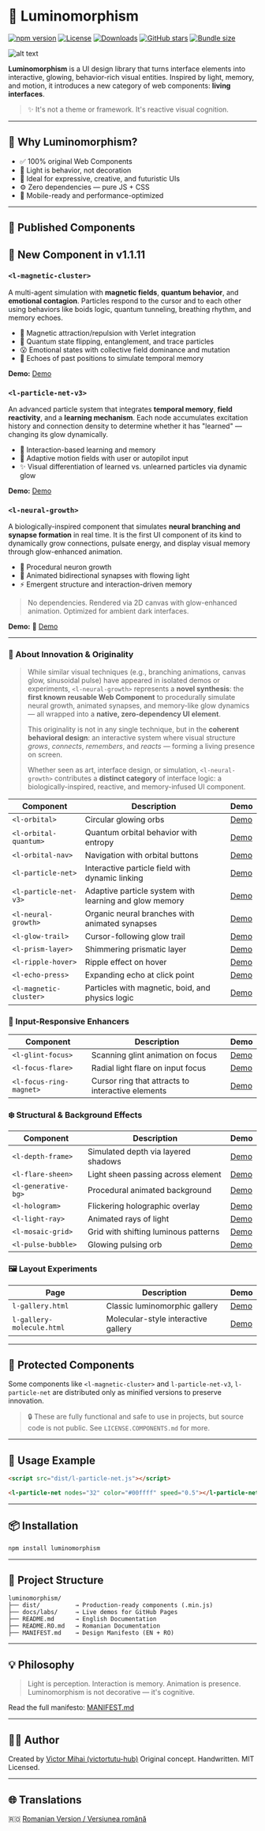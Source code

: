 # 🌟 Luminomorphism

[![npm version](https://img.shields.io/npm/v/luminomorphism.svg)](https://www.npmjs.com/package/luminomorphism)
[![License](https://img.shields.io/npm/l/luminomorphism.svg)](https://github.com/victortutu-hub/luminomorphism/blob/main/LICENSE)
[![Downloads](https://img.shields.io/npm/dw/luminomorphism.svg)](https://www.npmjs.com/package/luminomorphism)
[![GitHub stars](https://img.shields.io/github/stars/victortutu-hub/luminomorphism?style=social)](https://github.com/victortutu-hub/luminomorphism/stargazers)
[![Bundle size](https://img.shields.io/bundlephobia/minzip/luminomorphism)](https://bundlephobia.com/result?p=luminomorphism)

![alt text](luminomorphism.png)

**Luminomorphism** is a UI design library that turns interface elements into interactive, glowing, behavior-rich visual entities. Inspired by light, memory, and motion, it introduces a new category of web components: **living interfaces**.

> ✨ It's not a theme or framework. It's reactive visual cognition.

---

## 🚀 Why Luminomorphism?

* ✅ 100% original Web Components
* 🔦 Light is behavior, not decoration
* 🎨 Ideal for expressive, creative, and futuristic UIs
* ⚙️ Zero dependencies — pure JS + CSS
* 📱 Mobile-ready and performance-optimized

---

## 🧰 Published Components


## 🧠 New Component in v1.1.11


### `<l-magnetic-cluster>`

A multi-agent simulation with **magnetic fields**, **quantum behavior**, and **emotional contagion**. Particles respond to the cursor and to each other using behaviors like boids logic, quantum tunneling, breathing rhythm, and memory echoes.

- 🧲 Magnetic attraction/repulsion with Verlet integration
- 🧬 Quantum state flipping, entanglement, and trace particles
- 😮 Emotional states with collective field dominance and mutation
- 🫧 Echoes of past positions to simulate temporal memory

**Demo:** [Demo](https://victortutu-hub.github.io/luminomorphism/labs/l-magnetic-cluster-v2.html)


### `<l-particle-net-v3>`

An advanced particle system that integrates **temporal memory**, **field reactivity**, and a **learning mechanism**. Each node accumulates excitation history and connection density to determine whether it has "learned" — changing its glow dynamically.

- 🧠 Interaction-based learning and memory
- 🔄 Adaptive motion fields with user or autopilot input
- ✨ Visual differentiation of learned vs. unlearned particles via dynamic glow

**Demo:** [Demo](https://victortutu-hub.github.io/luminomorphism/labs/l-particle-net-v3.html)


### `<l-neural-growth>`

A biologically-inspired component that simulates **neural branching and synapse formation** in real time. It is the first UI component of its kind to dynamically grow connections, pulsate energy, and display visual memory through glow-enhanced animation.

- 🧬 Procedural neuron growth
- 🔁 Animated bidirectional synapses with flowing light
- ⚡ Emergent structure and interaction-driven memory

> No dependencies. Rendered via 2D canvas with glow-enhanced animation. Optimized for ambient dark interfaces.

**Demo:**  🔗 [Demo](https://victortutu-hub.github.io/luminomorphism/labs/l-neural-growth.html)

---

### 🧬 About Innovation & Originality

> While similar visual techniques (e.g., branching animations, canvas glow, sinusoidal pulse) have appeared in isolated demos or experiments, `<l-neural-growth>` represents a **novel synthesis**: the **first known reusable Web Component** to procedurally simulate neural growth, animated synapses, and memory-like glow dynamics — all wrapped into a **native, zero-dependency UI element**.
>
> This originality is not in any single technique, but in the **coherent behavioral design**: an interactive system where visual structure *grows*, *connects*, *remembers*, and *reacts* — forming a living presence on screen.
>
> Whether seen as art, interface design, or simulation, `<l-neural-growth>` contributes a **distinct category** of interface logic: a biologically-inspired, reactive, and memory-infused UI component.

| Component              | Description                                      | Demo                                                                                 |
| ---------------------- | ------------------------------------------------ | ------------------------------------------------------------------------------------ |
| `<l-orbital>`          | Circular glowing orbs                            | [Demo](https://victortutu-hub.github.io/luminomorphism/labs/l-orbital.html)          |
| `<l-orbital-quantum>`  | Quantum orbital behavior with entropy            | [Demo](https://victortutu-hub.github.io/luminomorphism/labs/l-orbital-quantum.html)  |
| `<l-orbital-nav>`      | Navigation with orbital buttons                  | [Demo](https://victortutu-hub.github.io/luminomorphism/labs/l-orbital-nav.html)      |
| `<l-particle-net>`     | Interactive particle field with dynamic linking  | [Demo](https://victortutu-hub.github.io/luminomorphism/labs/l-particle-net.html)     |
| `<l-particle-net-v3>`  | Adaptive particle system with learning and glow memory | [Demo](https://victortutu-hub.github.io/luminomorphism/labs/l-particle-net-v3.html) |
| `<l-neural-growth>`    | Organic neural branches with animated synapses   | [Demo](https://victortutu-hub.github.io/luminomorphism/labs/l-neural-growth.html)    |
| `<l-glow-trail>`       | Cursor-following glow trail                      | [Demo](https://victortutu-hub.github.io/luminomorphism/labs/l-glow-trail.html)       |
| `<l-prism-layer>`      | Shimmering prismatic layer                       | [Demo](https://victortutu-hub.github.io/luminomorphism/labs/l-prism-layer.html)      |
| `<l-ripple-hover>`     | Ripple effect on hover                           | [Demo](https://victortutu-hub.github.io/luminomorphism/labs/l-ripple-hover.html)     |
| `<l-echo-press>`       | Expanding echo at click point                    | [Demo](https://victortutu-hub.github.io/luminomorphism/labs/l-echo-press.html)       |
| `<l-magnetic-cluster>` | Particles with magnetic, boid, and physics logic | [Demo](https://victortutu-hub.github.io/luminomorphism/labs/l-magnetic-cluster.html) |

### 🧠 Input-Responsive Enhancers

| Component               | Description                                       | Demo                                                                                  |
| ----------------------- | ------------------------------------------------- | ------------------------------------------------------------------------------------- |
| `<l-glint-focus>`       | Scanning glint animation on focus                 | [Demo](https://victortutu-hub.github.io/luminomorphism/labs/l-glint-focus.html)       |
| `<l-focus-flare>`       | Radial light flare on input focus                 | [Demo](https://victortutu-hub.github.io/luminomorphism/labs/l-focus-flare.html)       |
| `<l-focus-ring-magnet>` | Cursor ring that attracts to interactive elements | [Demo](https://victortutu-hub.github.io/luminomorphism/labs/l-focus-ring-magnet.html) |

### ❄️ Structural & Background Effects

| Component           | Description                          | Demo                                                                              |
| ------------------- | ------------------------------------ | --------------------------------------------------------------------------------- |
| `<l-depth-frame>`   | Simulated depth via layered shadows  | [Demo](https://victortutu-hub.github.io/luminomorphism/labs/l-depth-frame.html)   |
| `<l-flare-sheen>`   | Light sheen passing across element   | [Demo](https://victortutu-hub.github.io/luminomorphism/labs/l-flare-sheen.html)   |
| `<l-generative-bg>` | Procedural animated background       | [Demo](https://victortutu-hub.github.io/luminomorphism/labs/l-generative-bg.html) |
| `<l-hologram>`      | Flickering holographic overlay       | [Demo](https://victortutu-hub.github.io/luminomorphism/labs/l-hologram.html)      |
| `<l-light-ray>`     | Animated rays of light               | [Demo](https://victortutu-hub.github.io/luminomorphism/labs/l-light-ray.html)     |
| `<l-mosaic-grid>`   | Grid with shifting luminous patterns | [Demo](https://victortutu-hub.github.io/luminomorphism/labs/l-mosaic-grid.html)   |
| `<l-pulse-bubble>`  | Glowing pulsing orb                  | [Demo](https://victortutu-hub.github.io/luminomorphism/labs/l-pulse-bubble.html)  |

### 🖼️ Layout Experiments

| Page                      | Description                         | Demo                                                                                 |
| ------------------------- | ----------------------------------- | ------------------------------------------------------------------------------------ |
| `l-gallery.html`          | Classic luminomorphic gallery       | [Demo](https://victortutu-hub.github.io/luminomorphism/labs/l-gallery.html)          |
| `l-gallery-molecule.html` | Molecular-style interactive gallery | [Demo](https://victortutu-hub.github.io/luminomorphism/labs/l-gallery-molecule.html) |

---

## 🔐 Protected Components

Some components like `<l-magnetic-cluster>` and `l-particle-net-v3`, `l-particle-net` are distributed only as minified versions to preserve innovation.

> 🔒 These are fully functional and safe to use in projects, but source code is not public. See `LICENSE.COMPONENTS.md` for more.

---

## 🧪 Usage Example

```html
<script src="dist/l-particle-net.js"></script>

<l-particle-net nodes="32" color="#00ffff" speed="0.5"></l-particle-net>
```

---

## 📦 Installation

```bash
npm install luminomorphism
```

---

## 📁 Project Structure

```
luminomorphism/
├── dist/          → Production-ready components (.min.js)
├── docs/labs/     → Live demos for GitHub Pages
├── README.md      → English Documentation
├── README.RO.md   → Romanian Documentation
├── MANIFEST.md    → Design Manifesto (EN + RO)
```

---

## 💡 Philosophy

> Light is perception. Interaction is memory. Animation is presence.
> Luminomorphism is not decorative — it's cognitive.

Read the full manifesto: [MANIFEST.md](MANIFEST.md)

---

## 👨‍💻 Author

Created by [Victor Mihai (victortutu-hub)](https://github.com/victortutu-hub)
Original concept. Handwritten. MIT Licensed.

---

## 🌐 Translations

🇷🇴 [Romanian Version / Versiunea română](./README.RO.md)
